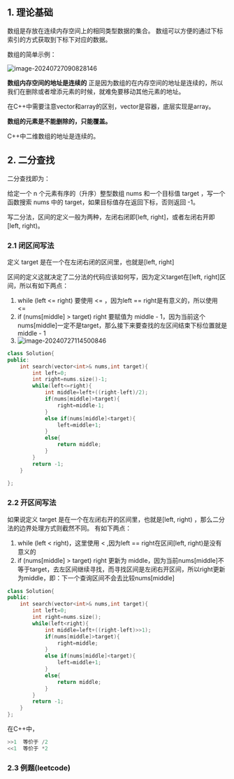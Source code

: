 ## 1. 理论基础

数组是存放在连续内存空间上的相同类型数据的集合。
数组可以方便的通过下标索引的⽅式获取到下标下对应的数据。

数组的简单示例：

![image-20240727090828146](C:\Users\22364\AppData\Roaming\Typora\typora-user-images\image-20240727090828146.png)

**数组内存空间的地址是连续的**
正是因为数组的在内存空间的地址是连续的，所以我们在删除或者增添元素的时候，就难免要移动其他元素的地址。



在C++中需要注意vector和array的区别，vector是容器，底层实现是array。

**数组的元素是不能删除的，只能覆盖。**

C++中二维数组的地址是连续的。

## 2. 二分查找

二分查找即为：

给定⼀个 n 个元素有序的（升序）整型数组 nums 和⼀个目标值 target ，写⼀个函数搜索 nums 中的 target，如果目标值存在返回下标，否则返回 -1。

写二分法，区间的定义⼀般为两种，左闭右闭即[left, right]，或者左闭右开即[left, right)。

### 2.1 闭区间写法

定义 target 是在⼀个在左闭右闭的区间里，也就是[left, right] 

区间的定义这就决定了二分法的代码应该如何写，因为定义target在[left, right]区间，所以有如下两点：

1. while (left <= right) 要使⽤ <= ，因为left == right是有意义的，所以使⽤ <=
2. if (nums[middle] > target) right 要赋值为 middle - 1，因为当前这个nums[middle]⼀定不是target，那么接下来要查找的左区间结束下标位置就是 middle - 1
3. ![image-20240727114500846](C:\Users\22364\AppData\Roaming\Typora\typora-user-images\image-20240727114500846.png)

```cpp
class Solution{
public:
    int search(vector<int>& nums,int target){
        int left=0;
        int right=nums.size()-1;
        while(left<=right){
            int middle=left+((right-left)/2);
            if(nums[middle]>target){
                right=middle-1;
            }
            else if(nums[middle]<target){
                left=middle+1;
            }
            else{
                return middle;
            }
        }
        return -1;
    }
    
};
```

### 2.2 开区间写法

如果说定义 target 是在⼀个在左闭右开的区间⾥，也就是[left, right) ，那么⼆分法的边界处理⽅式则截然不同。
有如下两点：

1. while (left < right)，这⾥使⽤ < ,因为left == right在区间[left, right)是没有意义的
2. if (nums[middle] > target) right 更新为 middle，因为当前nums[middle]不等于target，去左区间继续寻找，⽽寻找区间是左闭右开区间，所以right更新为middle，即：下⼀个查询区间不会去⽐较nums[middle]

```cpp
class Solution{
public:
    int search(vector<int>& nums,int target){
        int left=0;
        int right=nums.size();
        while(left<right){
            int middle=left+((right-left)>>1);
            if(nums[middle]>target){
                right=middle;
            }
            else if(nums[middle]<target){
                left=middle+1;
            }
            else{
                return middle;
            }
        }
        return -1;
    }
};
```

在C++中，

```cpp
>>1  等价于 /2
<<1  等价于 *2
```

### 2.3 例题(leetcode)















